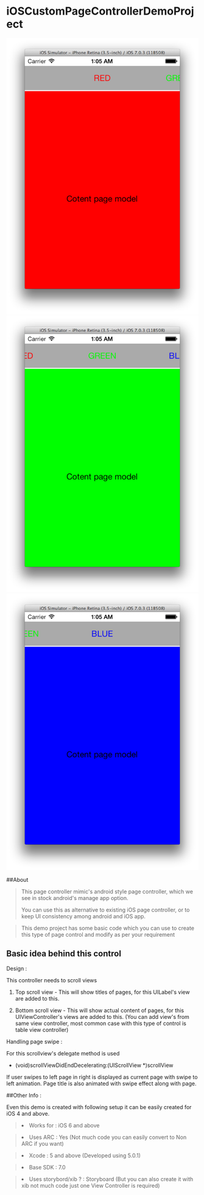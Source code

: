 iOSCustomPageControllerDemoProject
==================================

![      ](\red.png "") ![      ](\green.png "") ![      ](\blue.png "")

##About 

><p> This page controller mimic's android style page controller, which we see in stock android's manage app option.
><p> You can use this as alternative to existing iOS page controller, or to keep UI consistency among android and iOS app.

><p>This demo project has some basic code which you can use to create this type of page control and modify as per your requirement

## Basic idea behind this control

Design :

This controller needs to scroll views 

1. Top scroll view - This will show titles of pages, for this UILabel's view are added to this.

2. Bottom scroll view - This will show actual content of pages, for this UIViewController's views are added to this. (You can add view's from same view controller, most common case with this type of control is table view controller)


Handling page swipe :

For this scrollview's delegate method is used

- (void)scrollViewDidEndDecelerating:(UIScrollView *)scrollView

If user swipes to left page in right is displayed as current page with swipe to left animation.
Page title is also animated with swipe effect along with page.


##Other Info : 

Even this demo is created with following setup it can be easily created for iOS 4 and above.

><li>Works for : iOS 6 and above</li>

><li>Uses ARC : Yes (Not much code you can easily convert to Non ARC if you want)</li>

><li>Xcode : 5 and above (Developed using 5.0.1)</li>

><li>Base SDK : 7.0 </li>

><li>Uses storybord/xib ? : Storyboard (But you can also create it with xib not much code just one View Controller is required)</li>



